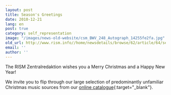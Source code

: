 ```yaml
---
layout: post
title: Season's Greetings
date: 2010-12-21
lang: en
post: true
category: self_representation
image: "/images/news-old-website/csm_BWV_248_Autograph_14255fe2fa.jpg"
old_url: http://www.rism.info//home/newsdetails/browse/62/article/64/seasons-greetings.html
email: ''
author: ''
---
```


The RISM Zentralredaktion wishes you a Merry Christmas and a Happy New Year!

We invite you to flip through our large selection of predominantly unfamiliar Christmas music sources from our [online catalogue](https://opac.rism.info/search?View=rism&q=nativitas+domini){:target="_blank"}.